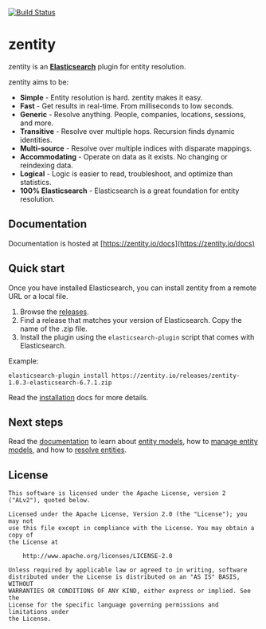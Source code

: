 [![Build Status](https://travis-ci.org/zentity-io/zentity.svg?branch=master)](https://travis-ci.org/zentity-io/zentity)

# zentity

zentity is an **[Elasticsearch](https://www.elastic.co/products/elasticsearch)** plugin for entity resolution.

zentity aims to be:

- **Simple** - Entity resolution is hard. zentity makes it easy.
- **Fast** - Get results in real-time. From milliseconds to low seconds.
- **Generic** - Resolve anything. People, companies, locations, sessions, and more.
- **Transitive** - Resolve over multiple hops. Recursion finds dynamic identities.
- **Multi-source** - Resolve over multiple indices with disparate mappings.
- **Accommodating** - Operate on data as it exists. No changing or reindexing data.
- **Logical** - Logic is easier to read, troubleshoot, and optimize than statistics.
- **100% Elasticsearch** - Elasticsearch is a great foundation for entity resolution.


## Documentation

Documentation is hosted at [https://zentity.io/docs](https://zentity.io/docs)


## Quick start

Once you have installed Elasticsearch, you can install zentity from a remote URL or a local file.

1. Browse the [releases](https://zentity.io/releases).
2. Find a release that matches your version of Elasticsearch. Copy the name of the .zip file.
3. Install the plugin using the `elasticsearch-plugin` script that comes with Elasticsearch.

Example:

`elasticsearch-plugin install https://zentity.io/releases/zentity-1.0.3-elasticsearch-6.7.1.zip`

Read the [installation](https://zentity.io/docs/installation) docs for more details.


## Next steps

Read the [documentation](https://zentity.io/docs/basic-usage) to learn about [entity models](https://zentity.io/docs/entity-models),
how to [manage entity models](https://zentity.io/docs/rest-apis/models-api), and how to [resolve entities](https://zentity.io/docs/rest-apis/resolution-api).


## <a name="license">License</a>

```
This software is licensed under the Apache License, version 2 ("ALv2"), quoted below.

Licensed under the Apache License, Version 2.0 (the "License"); you may not
use this file except in compliance with the License. You may obtain a copy of
the License at

    http://www.apache.org/licenses/LICENSE-2.0

Unless required by applicable law or agreed to in writing, software
distributed under the License is distributed on an "AS IS" BASIS, WITHOUT
WARRANTIES OR CONDITIONS OF ANY KIND, either express or implied. See the
License for the specific language governing permissions and limitations under
the License.
```
